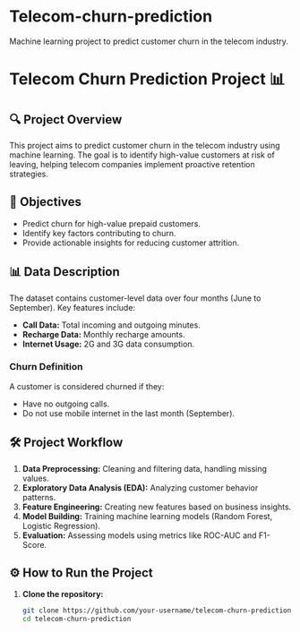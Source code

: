 # Telecom-churn-prediction
Machine learning project to predict customer churn in the telecom industry.
# Telecom Churn Prediction Project 📊

## 🔍 Project Overview
This project aims to predict customer churn in the telecom industry using machine learning. The goal is to identify high-value customers at risk of leaving, helping telecom companies implement proactive retention strategies.

## 🎯 Objectives
- Predict churn for high-value prepaid customers.
- Identify key factors contributing to churn.
- Provide actionable insights for reducing customer attrition.

## 📊 Data Description
The dataset contains customer-level data over four months (June to September). Key features include:
- **Call Data:** Total incoming and outgoing minutes.
- **Recharge Data:** Monthly recharge amounts.
- **Internet Usage:** 2G and 3G data consumption.

### Churn Definition
A customer is considered churned if they:
- Have no outgoing calls.
- Do not use mobile internet in the last month (September).

## 🛠️ Project Workflow
1. **Data Preprocessing:** Cleaning and filtering data, handling missing values.
2. **Exploratory Data Analysis (EDA):** Analyzing customer behavior patterns.
3. **Feature Engineering:** Creating new features based on business insights.
4. **Model Building:** Training machine learning models (Random Forest, Logistic Regression).
5. **Evaluation:** Assessing models using metrics like ROC-AUC and F1-Score.

## ⚙️ How to Run the Project
1. **Clone the repository:**
   ```bash
   git clone https://github.com/your-username/telecom-churn-prediction.git
   cd telecom-churn-prediction

